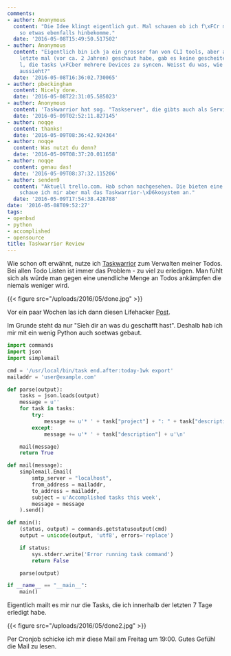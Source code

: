 ```yaml
---
comments:
- author: Anonymous
  content: "Die Idee klingt eigentlich gut. Mal schauen ob ich f\xFCr meine Todo-Listen
    so etwas ebenfalls hinbekomme."
  date: '2016-05-08T15:49:50.517502'
- author: Anonymous
  content: "Eigentlich bin ich ja ein grosser fan von CLI tools, aber als ich das
    letzte mal (vor ca. 2 Jahren) geschaut habe, gab es keine gescheite M\xF6glichkeit
    l, die tasks \xFCber mehrere Devices zu syncen. Weisst du was, wie es da aktuell
    aussieht?"
  date: '2016-05-08T16:36:02.730065'
- author: pbeckingham
  content: Nicely done.
  date: '2016-05-08T22:31:05.585023'
- author: Anonymous
  content: 'Taskwarrior hat sog. "Taskserver", die gibts auch als Service: https://freecinc.com/about'
  date: '2016-05-09T02:52:11.827145'
- author: noqqe
  content: thanks!
  date: '2016-05-09T08:36:42.924364'
- author: noqqe
  content: Was nutzt du denn?
  date: '2016-05-09T08:37:20.011658'
- author: noqqe
  content: genau das!
  date: '2016-05-09T08:37:32.115206'
- author: senden9
  content: "Aktuell trello.com. Hab schon nachgesehen. Die bieten eine API an. Eventuell
    schaue ich mir aber mal das Taskwarrior-\xD6kosystem an."
  date: '2016-05-09T17:54:38.428788'
date: '2016-05-08T09:52:27'
tags:
- openbsd
- python
- accomplished
- opensource
title: Taskwarrior Review
---
```


Wie schon oft erwähnt, nutze ich [Taskwarrior](https://taskwarrior.org) zum
Verwalten meiner Todos. Bei allen Todo Listen ist immer das Problem - zu
viel zu erledigen. Man fühlt sich als würde man gegen eine unendliche Menge
an Todos ankämpfen die niemals weniger wird.

{{< figure src="/uploads/2016/05/done.jpg" >}}

Vor ein paar Wochen las ich dann diesen Lifehacker
[Post](http://lifehacker.com/5960794/keep-your-completed-to-do-lists-on-a-done-wall-to-stay-motivated).

Im Grunde steht da nur "Sieh dir an was du geschafft hast". Deshalb hab ich
mir mit ein wenig Python auch soetwas gebaut.

``` python
import commands
import json
import simplemail

cmd = '/usr/local/bin/task end.after:today-1wk export'
mailaddr = 'user@example.com'

def parse(output):
    tasks = json.loads(output)
    message = u''
    for task in tasks:
        try:
            message += u'* ' + task["project"] + ": " + task["description"] + u'\n'
        except:
            message += u'* ' + task["description"] + u'\n'

    mail(message)
    return True

def mail(message):
    simplemail.Email(
        smtp_server = "localhost",
        from_address = mailaddr,
        to_address = mailaddr,
        subject = u'Accomplished tasks this week',
        message = message
    ).send()

def main():
    (status, output) = commands.getstatusoutput(cmd)
    output = unicode(output, 'utf8', errors='replace')

    if status:
        sys.stderr.write('Error running task command')
        return False

    parse(output)

if __name__ == "__main__":
    main()
```

Eigentlich mailt es mir nur die Tasks, die ich innerhalb der letzten
7 Tage erledigt habe.

{{< figure src="/uploads/2016/05/done2.jpg" >}}

Per Cronjob schicke ich mir diese Mail am Freitag um 19:00. Gutes Gefühl
die Mail zu lesen.